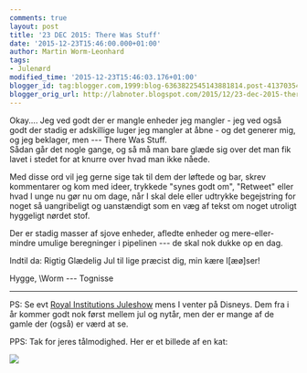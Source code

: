 ```yaml
---
comments: true
layout: post
title: '23 DEC 2015: There Was Stuff'
date: '2015-12-23T15:46:00.000+01:00'
author: Martin Worm-Leonhard
tags:
- Julenørd
modified_time: '2015-12-23T15:46:03.176+01:00'
blogger_id: tag:blogger.com,1999:blog-6363822545143881814.post-4137035446485228407
blogger_orig_url: http://labnoter.blogspot.com/2015/12/23-dec-2015-there-was-stuff.html
---
```


Okay.... Jeg ved godt der er mangle enheder jeg mangler - jeg ved også
godt der stadig er adskillige luger jeg mangler at åbne - og det generer
mig, og jeg beklager, men --- There Was Stuff.  
Sådan går det nogle gange, og så må man bare glæde sig over det man fik
lavet i stedet for at knurre over hvad man ikke nåede.

Med disse ord vil jeg gerne sige tak til dem der løftede og bar, skrev
kommentarer og kom med ideer, trykkede "synes godt om", "Retweet" eller
hvad I unge nu gør nu om dage, når I skal dele eller udtrykke
begejstring for noget så uangribeligt og uanstændigt som en væg af tekst
om noget utroligt hyggeligt nørdet stof.

Der er stadig masser af sjove enheder, afledte enheder og
mere-eller-mindre umulige beregninger i pipelinen --- de skal nok dukke op
en dag.

Indtil da: Rigtig Glædelig Jul til lige præcist dig, min kære
l\[æø\]ser!

Hygge,
\Worm --- Tognisse

-----------------------------

PS: Se evt [Royal Institutions
Juleshow](http://richannel.org/christmas-lectures) mens I venter på
Disneys. Dem fra i år kommer godt nok først mellem jul og nytår, men
der er mange af de gamle der (også) er værd at se.

PPS: Tak for jeres tålmodighed. Her er et billede af en kat:

[![]({{site.url}}/images/-XI-E83CfCXE/VnqzOdoD44I/AAAAAAAADXY/C96Kij4FpD8/s320/2015-08-04%2B20.07.47.jpg)]({{site.url}}/images/-XI-E83CfCXE/VnqzOdoD44I/AAAAAAAADXY/C96Kij4FpD8/s1600/2015-08-04%2B20.07.47.jpg)

